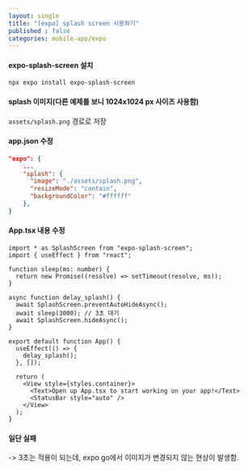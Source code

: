 ```yaml
---
layout: single
title: "[expo] splash screen 사용하기"
published : false
categories: mobile-app/expo
---
```


#### expo-splash-screen 설치

```
npx expo install expo-splash-screen
```

#### splash 이미지(다른 예제를 보니 1024x1024 px 사이즈 사용함)

`assets/splash.png` 경로로 저장

#### app.json 수정

```json
"expo": {
    ...
    "splash": {
      "image": "./assets/splash.png",
      "resizeMode": "contain",
      "backgroundColor": "#ffffff"
    },
}
```

#### App.tsx 내용 수정

```
import * as SplashScreen from "expo-splash-screen";
import { useEffect } from "react";

function sleep(ms: number) {
  return new Promise((resolve) => setTimeout(resolve, ms));
}

async function delay_splash() {
  await SplashScreen.preventAutoHideAsync();
  await sleep(3000); // 3초 대기
  await SplashScreen.hideAsync();
}

export default function App() {
  useEffect(() => {
    delay_splash();
  }, []);

  return (
    <View style={styles.container}>
      <Text>Open up App.tsx to start working on your app!</Text>
      <StatusBar style="auto" />
    </View>
  );
}
```

#### 일단 실패
-> 3초는 적용이 되는데, expo go에서 이미지가 변경되지 않는 현상이 발생함.
